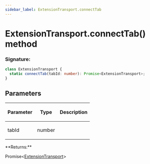 ```yaml
---
sidebar_label: ExtensionTransport.connectTab
---
```


# ExtensionTransport.connectTab() method

### Signature:

```typescript
class ExtensionTransport {
  static connectTab(tabId: number): Promise<ExtensionTransport>;
}
```

## Parameters

<table><thead><tr><th>

Parameter

</th><th>

Type

</th><th>

Description

</th></tr></thead>
<tbody><tr><td>

tabId

</td><td>

number

</td><td>

</td></tr>
</tbody></table>
**Returns:**

Promise&lt;[ExtensionTransport](./puppeteer.extensiontransport.md)&gt;
